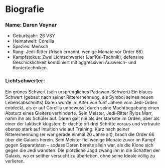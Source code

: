 # Biografie
### Name: Daren Veynar
* Geburtsjahr: 26 VSY
* Heimatwelt: Corellia
* Spezies: Mensch
 * Rang: Jedi-Ritter (frisch ernannt, wenige Monate vor Order 66)
 *  Kampfstokus: Zwei Lichtschwerter (Jar’Kai-Technik), defensive Geschicklichkeit kombiniert mit aggressiven Ausweich- und Kontertechniken
 
### Lichtschwerter:
Ein grünes Schwert (sein ursprüngliches Padawan-Schwert)
Ein blaues Schwert (gebaut nach seiner Ritterernennung, als Symbol seines neuen Lebensabschnitts)
Daren wurde im Alter von fünf Jahren vom Jedi-Orden entdeckt, als er auf Corellia unbewusst durch seine Machtbegabung einen Absturz eines Gleiters verhinderte. Sein Meister, Jedi-Ritter Rylos Marr, nahm ihn als Schüler auf. Daren galt nie als der stärkste im Orden, aber als einer der taktisch klügsten: Er dachte oft drei Schritte voraus und vertraute ebenso stark auf Intuition wie auf Training.
Kurz nach seiner Ritterernennung (er war gerade einmal 20 Jahre alt), brach die Order 66 über die Galaxis herein. Sein Meister fiel wenige Monate zuvor im Kampf gegen Separatisten – sodass Daren bereits allein war, als die Klone sich gegen die Jedi wandten. Die plötzliche Jagd zwang ihn in die Schatten der Galaxis, wo er seither versucht zu überleben, ohne seine Ideale völlig zu verlieren.
